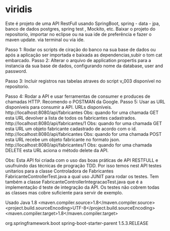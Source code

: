 # viridis
Este é  projeto de uma API  RestFull usando SpringBoot, spring - data - jpa, banco de dados postgres, spring test , Mockito, etc.
Baixar o projeto do repositorio, importar no eclipse ou na sua ide de preferência e fazer o maven update. via terminal ou via ide.

Passo 1: Rodar os scripts de ciração do banco na sua base de dados ou após a aplicação ser importada e baixada as dependencias,subir o tom cat embarcado.
Passo 2: Alterar o arquivo de application propertis para a instancia da sua base de dados, configurando nome da database, user and password.

Passo 3: Incluir registros nas tabelas atraves do script v_003 disponível no repositorio.

Passo 4: Rodar a API e usar ferramentas de consumer e produces de chamadas HTTP. Recomendo o POSTMAN da Google.
Passo 5: Usar as URL disponíveis para consumir a API.
URLs disponíveis.
http://localhost:8080/api/fabricantes  Obs: quando for uma chamada GET esta URL devolver a lista de todos os fabricantes cadastrados.
http://localhost:8080/api/fabricantes/1  Obs: quando for uma chamada GET esta URL um objeto fabricante cadastrado de acordo com o id.
http://localhost:8080/api/fabricantes  Obs: quando for uma chamada POST esta URL recebe um objeto fabricante no formato json.
http://localhost:8080/api/fabricantes/1  Obs: quando for uma chamada DELETE esta URL aciona o método delete da API.


Obs: Esta API foi criada com o uso das boas práticas de API RESTFULL  e usufruindo das técnicas de progração TDD. Por isso temos nest API testes unitarios para a classe Controladora de Fabricantes FabricanteControllerTest.java a qual uso  JUNIT para rodar os testes.
Tem também a classe FabricanteControllerIntegracaoTest.java que é a implementação d teste de integração da API.
Os testes não cobrem todas as classes mas cobre  suficiente para servir de exemplo.

Usado Java 1.8
 <properties>
    <maven.compiler.source>1.8</maven.compiler.source>
    <project.build.sourceEncoding>UTF-8</project.build.sourceEncoding>
    <maven.compiler.target>1.8</maven.compiler.target>
  </properties>
  
  <parent> 
         <groupId>org.springframework.boot</groupId> 
         <artifactId>spring-boot-starter-parent</artifactId> 
             <version>1.5.3.RELEASE</version>
  </parent> 


